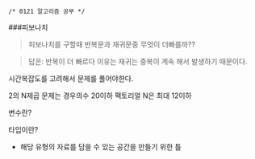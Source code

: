 ```
/* 0121 알고리즘 공부 */
```

###피보나치

> 피보나치를 구할때 반복문과 재귀문중 무엇이 더빠를까??

> 답은:
> 반복이 더 빠르다 이유는 재귀는 중복이 계속 해서 발생하기 때문이다.


시간복잡도를 고려해서 문제를 풀어야한다.

2의 N제곱 문제는 경우의수 20이하
팩토리얼 N은 최대 12이하


변수란?

타입이란?
- 해당 유형의 자료를 담을 수 있는 공간을 만들기 위한 틀
